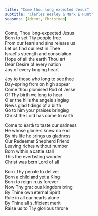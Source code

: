```yaml
---
title: "Come thou long expected Jesus"
subtitle: "Charles Wesley & Mark E Hunt"
seasons: [Advent, Christmas]
---
```


Come, Thou long-expected Jesus  
Born to set Thy people free  
From our fears and sins release us  
Let us find our rest in Thee  
Israel's strength and consolation  
Hope of all the earth Thou art  
Dear Desire of every nation  
Joy of every longing heart  

Joy to those who long to see thee  
Day-spring from on high appear  
Come thou promised Rod of Jesse  
Of Thy birth we long to hear  
O'er the hills the angels singing  
News glad tidings of a birth  
Go to him your praises bringing  
Christ the Lord has come to earth

Come to earth to taste our sadness  
He whose glorie-s knew no end  
By his life he brings us gladness  
Our Redeemer Shepherd Friend  
Leaving riches without number  
Born within a cattle stall  
This the everlasting wonder  
Christ was born Lord of all

Born Thy people to deliver  
Born a child and yet a King  
Born to reign in us forever  
Now Thy gracious kingdom bring  
By Thine own eternal Spirit  
Rule in all our hearts alone  
By Thine all sufficient merit  
Raise us to Thy glorious throne